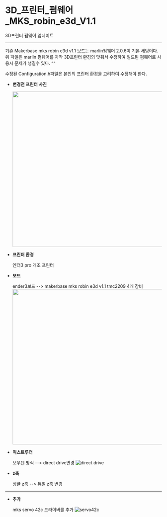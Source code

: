 # 3D_프린터_펌웨어_MKS_robin_e3d_V1.1
3D프린터 펌웨어 업데이트

---

기존 Makerbase mks robin e3d v1.1 보드는 marlin펌웨어 2.0.6이 기본 세팅이다.
위 파일은 marlin 펌웨어를 자작 3D프린터 환경의 맞춰서 수정하여 빌드된 펌웨어로 사용시 문제가 생길수 있다. ^^

수정된 Configuration.h파일은 본인의 프린터 환경을 고려하여 수정해야 한다.

* __변경전 프린터 사진__

  <img src="https://user-images.githubusercontent.com/50231941/220642399-d5cc7a98-12ca-487e-a857-fda7f7f94824.jpg" width="500" height="500"/>

* __프린터 환경__

  엔더3 pro 개조 프린터

* __보드__

  ender3보드 --> makerbase mks robin e3d v1.1
  tmc2209 4개 장비
  <img src="https://user-images.githubusercontent.com/50231941/220643423-28742787-64ac-4b8f-a75d-7186a11f1279.jpg" width="500" height="500"/>

* __익스트루더__

  보우덴 방식 --> direct drive변경
  ![direct drive](https://user-images.githubusercontent.com/50231941/220643196-0619b1f1-7cd2-4939-a790-e7e9ce6b8dc4.jpg)

* __z축__

  싱글 z축 --> 듀얼 z축 변경

---

* __추가__

  mks servo 42c 드라이버를 추가
  ![servo42c](https://user-images.githubusercontent.com/50231941/220643606-ca506db8-3418-4b40-8f1c-76894ae722bc.jpg)

  
